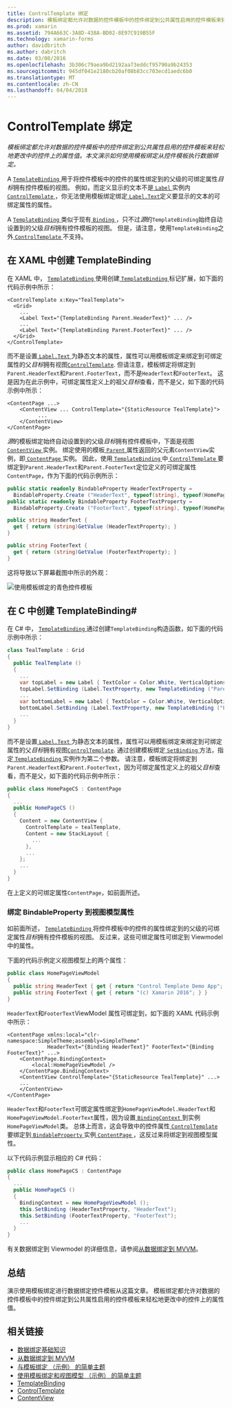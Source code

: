 ```yaml
---
title: ControlTemplate 绑定
description: 模板绑定都允许对数据的控件模板中的控件绑定到公共属性启用的控件模板来轻松地更改中的控件上的属性值。 本文演示如何使用模板绑定从控件模板执行数据绑定。
ms.prod: xamarin
ms.assetid: 794A663C-3A8D-438A-BD02-8E97C919B55F
ms.technology: xamarin-forms
author: davidbritch
ms.author: dabritch
ms.date: 03/08/2016
ms.openlocfilehash: 3b306c79aea9bd2192aa73eddcf95790a9b24353
ms.sourcegitcommit: 945df041e2180cb20af08b83cc703ecd1aedc6b0
ms.translationtype: MT
ms.contentlocale: zh-CN
ms.lasthandoff: 04/04/2018
---
```

# <a name="binding-from-a-controltemplate"></a>ControlTemplate 绑定

_模板绑定都允许对数据的控件模板中的控件绑定到公共属性启用的控件模板来轻松地更改中的控件上的属性值。本文演示如何使用模板绑定从控件模板执行数据绑定。_

A [ `TemplateBinding` ](https://developer.xamarin.com/api/type/Xamarin.Forms.TemplateBinding/)用于将控件模板中的控件的属性绑定到的父级的可绑定属性*目标*拥有控件模板的视图。 例如，而定义显示的文本不是[ `Label` ](https://developer.xamarin.com/api/type/Xamarin.Forms.Label/)实例内[ `ControlTemplate` ](https://developer.xamarin.com/api/type/Xamarin.Forms.ControlTemplate/)，你无法使用模板绑定绑定[ `Label.Text`](https://developer.xamarin.com/api/property/Xamarin.Forms.Label.Text/)定义要显示的文本的可绑定属性的属性。

A [ `TemplateBinding` ](https://developer.xamarin.com/api/type/Xamarin.Forms.TemplateBinding/)类似于现有[ `Binding` ](https://developer.xamarin.com/api/type/Xamarin.Forms.Binding/)，只不过*源*的`TemplateBinding`始终自动设置到的父级*目标*拥有控件模板的视图。 但是，请注意，使用`TemplateBinding`之外[ `ControlTemplate` ](https://developer.xamarin.com/api/type/Xamarin.Forms.ControlTemplate/)不支持。

## <a name="creating-a-templatebinding-in-xaml"></a>在 XAML 中创建 TemplateBinding

在 XAML 中， [ `TemplateBinding` ](https://developer.xamarin.com/api/type/Xamarin.Forms.TemplateBinding/)使用创建[ `TemplateBinding` ](https://developer.xamarin.com/api/type/Xamarin.Forms.Xaml.TemplateBindingExtension/)标记扩展，如下面的代码示例中所示：

```xaml
<ControlTemplate x:Key="TealTemplate">
  <Grid>
    ...
    <Label Text="{TemplateBinding Parent.HeaderText}" ... />
    ...
    <Label Text="{TemplateBinding Parent.FooterText}" ... />
  </Grid>
</ControlTemplate>
```

而不是设置[ `Label.Text` ](https://developer.xamarin.com/api/property/Xamarin.Forms.Label.Text/)为静态文本的属性，属性可以用模板绑定来绑定到可绑定属性的父*目标*拥有视图[`ControlTemplate`](https://developer.xamarin.com/api/type/Xamarin.Forms.ControlTemplate/). 但请注意，模板绑定将绑定到`Parent.HeaderText`和`Parent.FooterText`，而不是`HeaderText`和`FooterText`。 这是因为在此示例中，可绑定属性定义上的祖父*目标*查看，而不是父，如下面的代码示例中所示：

```xaml
<ContentPage ...>
    <ContentView ... ControlTemplate="{StaticResource TealTemplate}">
          ...
    </ContentView>
</ContentPage>
```

*源*的模板绑定始终自动设置到的父级*目标*拥有控件模板中，下面是视图[ `ContentView` ](https://developer.xamarin.com/api/type/Xamarin.Forms.ContentView/)实例。 绑定使用的模板[ `Parent` ](https://developer.xamarin.com/api/property/Xamarin.Forms.Element.Parent/)属性返回的父元素`ContentView`实例，即[ `ContentPage` ](https://developer.xamarin.com/api/type/Xamarin.Forms.ContentPage/)实例。 因此，使用[ `TemplateBinding` ](https://developer.xamarin.com/api/type/Xamarin.Forms.TemplateBinding/)中[ `ControlTemplate` ](https://developer.xamarin.com/api/type/Xamarin.Forms.ControlTemplate/)要绑定到`Parent.HeaderText`和`Parent.FooterText`定位定义的可绑定属性`ContentPage`，作为下面的代码示例所示：

```csharp
public static readonly BindableProperty HeaderTextProperty =
  BindableProperty.Create ("HeaderText", typeof(string), typeof(HomePage), "Control Template Demo App");
public static readonly BindableProperty FooterTextProperty =
  BindableProperty.Create ("FooterText", typeof(string), typeof(HomePage), "(c) Xamarin 2016");

public string HeaderText {
  get { return (string)GetValue (HeaderTextProperty); }
}

public string FooterText {
  get { return (string)GetValue (FooterTextProperty); }
}
```

这将导致以下屏幕截图中所示的外观：

![](template-binding-images/teal-theme.png "使用模板绑定的青色控件模板")

## <a name="creating-a-templatebinding-in-c35"></a>在 C 中创建 TemplateBinding&#35;

在 C# 中， [ `TemplateBinding` ](https://developer.xamarin.com/api/type/Xamarin.Forms.TemplateBinding/)通过创建`TemplateBinding`构造函数，如下面的代码示例中所示：

```csharp
class TealTemplate : Grid
{
  public TealTemplate ()
  {
    ...
    var topLabel = new Label { TextColor = Color.White, VerticalOptions = LayoutOptions.Center };
    topLabel.SetBinding (Label.TextProperty, new TemplateBinding ("Parent.HeaderText"));
    ...
    var bottomLabel = new Label { TextColor = Color.White, VerticalOptions = LayoutOptions.Center };
    bottomLabel.SetBinding (Label.TextProperty, new TemplateBinding ("Parent.FooterText"));
    ...
  }
}
```

而不是设置[ `Label.Text` ](https://developer.xamarin.com/api/property/Xamarin.Forms.Label.Text/)为静态文本的属性，属性可以用模板绑定来绑定到可绑定属性的父*目标*拥有视图[`ControlTemplate`](https://developer.xamarin.com/api/type/Xamarin.Forms.ControlTemplate/). 通过创建模板绑定[ `SetBinding` ](https://developer.xamarin.com/api/member/Xamarin.Forms.BindableObject.SetBinding/p/Xamarin.Forms.BindableProperty/Xamarin.Forms.BindingBase/)方法，指定[ `TemplateBinding` ](https://developer.xamarin.com/api/type/Xamarin.Forms.TemplateBinding/)实例作为第二个参数。 请注意，模板绑定将绑定到`Parent.HeaderText`和`Parent.FooterText`，因为可绑定属性定义上的祖父*目标*查看，而不是父，如下面的代码示例中所示：

```csharp
public class HomePageCS : ContentPage
{
  ...
  public HomePageCS ()
  {
    Content = new ContentView {
      ControlTemplate = tealTemplate,
      Content = new StackLayout {
        ...
      },
      ...
    };
    ...
  }
}
```

在上定义的可绑定属性`ContentPage`，如前面所述。

### <a name="binding-a-bindableproperty-to-a-viewmodel-property"></a>绑定 BindableProperty 到视图模型属性

如前面所述， [ `TemplateBinding` ](https://developer.xamarin.com/api/type/Xamarin.Forms.TemplateBinding/)将控件模板中的控件的属性绑定到的父级的可绑定属性*目标*拥有控件模板的视图。 反过来，这些可绑定属性可绑定到 Viewmodel 中的属性。

下面的代码示例定义视图模型上的两个属性：

```csharp
public class HomePageViewModel
{
  public string HeaderText { get { return "Control Template Demo App"; } }
  public string FooterText { get { return "(c) Xamarin 2016"; } }
}
```

`HeaderText`和`FooterText`ViewModel 属性可绑定到，如下面的 XAML 代码示例中所示：

```xaml
<ContentPage xmlns:local="clr-namespace:SimpleTheme;assembly=SimpleTheme"
             HeaderText="{Binding HeaderText}" FooterText="{Binding FooterText}" ...>
    <ContentPage.BindingContext>
        <local:HomePageViewModel />
    </ContentPage.BindingContext>
    <ContentView ControlTemplate="{StaticResource TealTemplate}" ...>
    ...
    </ContentView>
</ContentPage>
```

`HeaderText`和`FooterText`可绑定属性绑定到`HomePageViewModel.HeaderText`和`HomePageViewModel.FooterText`属性，因为设置[ `BindingContext` ](https://developer.xamarin.com/api/property/Xamarin.Forms.BindableObject.BindingContext/)到实例`HomePageViewModel`类。 总体上而言，这会导致中的控件属性[ `ControlTemplate` ](https://developer.xamarin.com/api/type/Xamarin.Forms.ControlTemplate/)要绑定到[ `BindableProperty` ](https://developer.xamarin.com/api/type/Xamarin.Forms.BindableProperty/)实例[ `ContentPage` ](https://developer.xamarin.com/api/type/Xamarin.Forms.ContentPage/)，这反过来将绑定到视图模型属性。

以下代码示例显示相应的 C# 代码：

```csharp
public class HomePageCS : ContentPage
{
  ...
  public HomePageCS ()
  {
    BindingContext = new HomePageViewModel ();
    this.SetBinding (HeaderTextProperty, "HeaderText");
    this.SetBinding (FooterTextProperty, "FooterText");
    ...
  }
}
```

有关数据绑定到 Viewmodel 的详细信息，请参阅[从数据绑定到 MVVM](~/xamarin-forms/xaml/xaml-basics/data-bindings-to-mvvm.md)。

## <a name="summary"></a>总结

演示使用模板绑定进行数据绑定控件模板从这篇文章。 模板绑定都允许对数据的控件模板中的控件绑定到公共属性启用的控件模板来轻松地更改中的控件上的属性值。



## <a name="related-links"></a>相关链接

- [数据绑定基础知识](~/xamarin-forms/xaml/xaml-basics/data-binding-basics.md)
- [从数据绑定到 MVVM](~/xamarin-forms/xaml/xaml-basics/data-bindings-to-mvvm.md)
- [与模板绑定 （示例） 的简单主题](https://developer.xamarin.com/samples/xamarin-forms/templates/controltemplates/simplethemewithtemplatebinding/)
- [使用模板绑定和视图模型 （示例） 的简单主题](https://developer.xamarin.com/samples/xamarin-forms/templates/controltemplates/simplethemewithtemplatebindingandviewmodel/)
- [TemplateBinding](https://developer.xamarin.com/api/type/Xamarin.Forms.TemplateBinding/)
- [ControlTemplate](https://developer.xamarin.com/api/type/Xamarin.Forms.ControlTemplate/)
- [ContentView](https://developer.xamarin.com/api/type/Xamarin.Forms.ContentView/)
